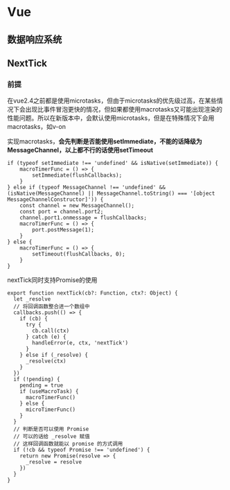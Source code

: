 # Vue

## 数据响应系统



## NextTick

### 前提

在vue2.4之前都是使用microtasks，但由于microtasks的优先级过高，在某些情况下会出现比事件冒泡更快的情况，但如果都使用macrotasks又可能出现渲染的性能问题。所以在新版本中，会默认使用microtasks，但是在特殊情况下会用macrotasks，如v-on

实现macrotasks，**会先判断是否能使用setImmediate，不能的话降级为MessageChannel，以上都不行的话使用setTimeout**

```
if (typeof setImmediate !== 'undefined' && isNative(setImmediate)) {
    macroTimerFunc = () => {
        setImmediate(flushCallbacks);
    }
} else if (typeof MessageChannel !== 'undefined' && (isNative(MessageChannel) || MessageChannel.toString() === '[object MessageChannelConstructor]')) {
    const channel = new MessageChannel();
    const port = channel.port2;
    channel.port1.onmessage = flushCallbacks;
    macroTimerFunc = () => {
        port.postMessage(1);
    }
} else {
    macroTimerFunc = () => {
        setTimeout(flushCallbacks, 0);
    }
}
```

nextTick同时支持Promise的使用

```
export function nextTick(cb?: Function, ctx?: Object) {
  let _resolve
  // 将回调函数整合进一个数组中
  callbacks.push(() => {
    if (cb) {
      try {
        cb.call(ctx)
      } catch (e) {
        handleError(e, ctx, 'nextTick')
      }
    } else if (_resolve) {
      _resolve(ctx)
    }
  })
  if (!pending) {
    pending = true
    if (useMacroTask) {
      macroTimerFunc()
    } else {
      microTimerFunc()
    }
  }
  // 判断是否可以使用 Promise 
  // 可以的话给 _resolve 赋值
  // 这样回调函数就能以 promise 的方式调用
  if (!cb && typeof Promise !== 'undefined') {
    return new Promise(resolve => {
      _resolve = resolve
    })
  }
}
```

